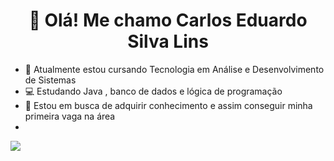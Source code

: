 <h1 align="center">👋 Olá! Me chamo Carlos Eduardo Silva Lins</strong></h1>

- 📒 Atualmente estou cursando Tecnologia em Análise e Desenvolvimento de Sistemas
- 💻 Estudando Java , banco de dados e lógica de programação
- 🎯 Estou em busca de adquirir conhecimento e assim conseguir minha primeira vaga na área
- 
<div>

<a href = "https://www.linkedin.com/in/carlos-eduardo-silva-lins-85534a25b" target="_blank"><img src="https://img.shields.io/badge/-LinkedIn-%230077B5?style=for=the-badge&logo=Linkedun&logoColor=white" target="_blank"></a>

